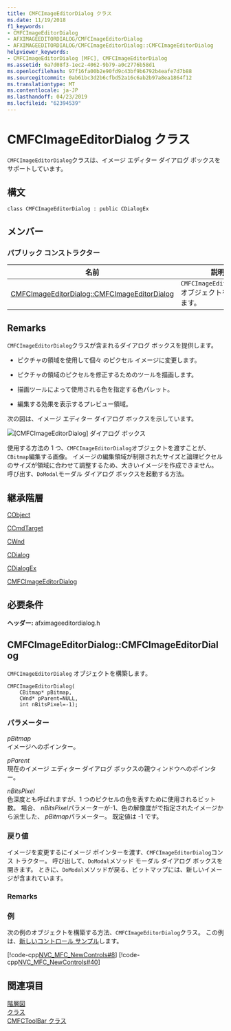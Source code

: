 ```yaml
---
title: CMFCImageEditorDialog クラス
ms.date: 11/19/2018
f1_keywords:
- CMFCImageEditorDialog
- AFXIMAGEEDITORDIALOG/CMFCImageEditorDialog
- AFXIMAGEEDITORDIALOG/CMFCImageEditorDialog::CMFCImageEditorDialog
helpviewer_keywords:
- CMFCImageEditorDialog [MFC], CMFCImageEditorDialog
ms.assetid: 6a7d08f3-1ec2-4062-9b79-a0c2776b58d1
ms.openlocfilehash: 97f16fa00b2e90fd9c43bf9b6792b4eafe7d7b88
ms.sourcegitcommit: 0ab61bc3d2b6cfbd52a16c6ab2b97a8ea1864f12
ms.translationtype: MT
ms.contentlocale: ja-JP
ms.lasthandoff: 04/23/2019
ms.locfileid: "62394539"
---
```

# <a name="cmfcimageeditordialog-class"></a>CMFCImageEditorDialog クラス

`CMFCImageEditorDialog`クラスは、イメージ エディター ダイアログ ボックスをサポートしています。

## <a name="syntax"></a>構文

```
class CMFCImageEditorDialog : public CDialogEx
```

## <a name="members"></a>メンバー

### <a name="public-constructors"></a>パブリック コンストラクター

|名前|説明|
|----------|-----------------|
|[CMFCImageEditorDialog::CMFCImageEditorDialog](#cmfcimageeditordialog)|`CMFCImageEditorDialog` オブジェクトを構築します。|

## <a name="remarks"></a>Remarks

`CMFCImageEditorDialog`クラスが含まれるダイアログ ボックスを提供します。

- ピクチャの領域を使用して個々 のピクセル イメージに変更します。

- ピクチャの領域のピクセルを修正するためのツールを描画します。

- 描画ツールによって使用される色を指定する色パレット。

- 編集する効果を表示するプレビュー領域。

次の図は、イメージ エディター ダイアログ ボックスを示しています。

![[CMFCImageEditorDialog] ダイアログ ボックス](../../mfc/reference/media/imageedit.png "CMFCImageEditorDialog ダイアログ ボックス")

使用する方法の 1 つ、`CMFCImageEditorDialog`オブジェクトを渡すことが、`CBitmap`編集する画像。 イメージの編集領域が制限されたサイズと論理ピクセルのサイズが領域に合わせて調整するため、大きいイメージを作成できません。 呼び出す、`DoModal`モーダル ダイアログ ボックスを起動する方法。

## <a name="inheritance-hierarchy"></a>継承階層

[CObject](../../mfc/reference/cobject-class.md)

[CCmdTarget](../../mfc/reference/ccmdtarget-class.md)

[CWnd](../../mfc/reference/cwnd-class.md)

[CDialog](../../mfc/reference/cdialog-class.md)

[CDialogEx](../../mfc/reference/cdialogex-class.md)

[CMFCImageEditorDialog](../../mfc/reference/cmfcimageeditordialog-class.md)

## <a name="requirements"></a>必要条件

**ヘッダー:** afximageeditordialog.h

##  <a name="cmfcimageeditordialog"></a>  CMFCImageEditorDialog::CMFCImageEditorDialog

`CMFCImageEditorDialog` オブジェクトを構築します。

```
CMFCImageEditorDialog(
    CBitmap* pBitmap,
    CWnd* pParent=NULL,
    int nBitsPixel=-1);
```

### <a name="parameters"></a>パラメーター

*pBitmap*<br/>
イメージへのポインター。

*pParent*<br/>
現在のイメージ エディター ダイアログ ボックスの親ウィンドウへのポインター。

*nBitsPixel*<br/>
色深度とも呼ばれますが、1 つのピクセルの色を表すために使用されるビット数。  場合、 *nBitsPixel*パラメーターが-1、色の解像度がで指定されたイメージから派生した、 *pBitmap*パラメーター。 既定値は -1 です。

### <a name="return-value"></a>戻り値

イメージを変更するにイメージ ポインターを渡す、`CMFCImageEditorDialog`コンス トラクター。 呼び出して、`DoModal`メソッド モーダル ダイアログ ボックスを開きます。 ときに、`DoModal`メソッドが戻る、ビットマップには、新しいイメージが含まれています。

### <a name="remarks"></a>Remarks

### <a name="example"></a>例

次の例のオブジェクトを構築する方法、`CMFCImageEditorDialog`クラス。 この例は、[新しいコントロール サンプル](../../overview/visual-cpp-samples.md)します。

[!code-cpp[NVC_MFC_NewControls#8](../../mfc/reference/codesnippet/cpp/cmfcimageeditordialog-class_1.cpp)]
[!code-cpp[NVC_MFC_NewControls#40](../../mfc/reference/codesnippet/cpp/cmfcimageeditordialog-class_2.cpp)]

## <a name="see-also"></a>関連項目

[階層図](../../mfc/hierarchy-chart.md)<br/>
[クラス](../../mfc/reference/mfc-classes.md)<br/>
[CMFCToolBar クラス](../../mfc/reference/cmfctoolbar-class.md)
